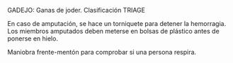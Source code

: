 GADEJO: Ganas de joder.
Clasificación TRIAGE

En caso de amputación, se hace un torniquete para detener la hemorragia. Los miembros amputados deben meterse en bolsas de plástico antes de ponerse en hielo. 

Maniobra frente-mentón para comprobar si una persona respira.